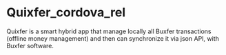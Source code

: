 # Quixfer_cordova_rel
Quixfer is a smart hybrid app that manage locally all Buxfer transactions (offline money management) and then can synchronize it
via json API, with Buxfer software.
